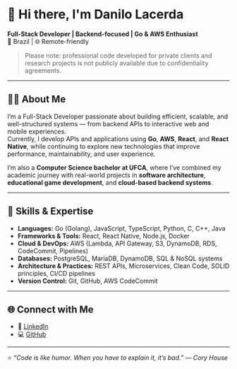 # 👋 Hi there, I'm **Danilo Lacerda**

**Full-Stack Developer | Backend-focused | Go & AWS Enthusiast**  
📍 Brazil | 🌐 Remote-friendly  

> Please note: professional code developed for private clients and research projects is not publicly available due to confidentiality agreements.

---

## 🧑‍💻 About Me

I’m a Full-Stack Developer passionate about building efficient, scalable, and well-structured systems — from backend APIs to interactive web and mobile experiences.  
Currently, I develop APIs and applications using **Go**, **AWS**, **React**, and **React Native**, while continuing to explore new technologies that improve performance, maintainability, and user experience.

I’m also a **Computer Science bachelor at UFCA**, where I’ve combined my academic journey with real-world projects in **software architecture**, **educational game development**, and **cloud-based backend systems**.

---

## 🚀 Skills & Expertise

- **Languages:** Go (Golang), JavaScript, TypeScript, Python, C, C++, Java  
- **Frameworks & Tools:** React, React Native, Node.js, Docker  
- **Cloud & DevOps:** AWS (Lambda, API Gateway, S3, DynamoDB, RDS, CodeCommit, Pipelines)  
- **Databases:** PostgreSQL, MariaDB, DynamoDB, SQL & NoSQL systems  
- **Architecture & Practices:** REST APIs, Microservices, Clean Code, SOLID principles, CI/CD pipelines  
- **Version Control:** Git, GitHub, AWS CodeCommit  

---

## 🌐 Connect with Me

- 💼 [LinkedIn](https://www.linkedin.com/in/danilo-lacerda-785322323/)  
- 💻 [GitHub](https://github.com/Daniloxls)

---

⭐️ *“Code is like humor. When you have to explain it, it’s bad.” — Cory House*
